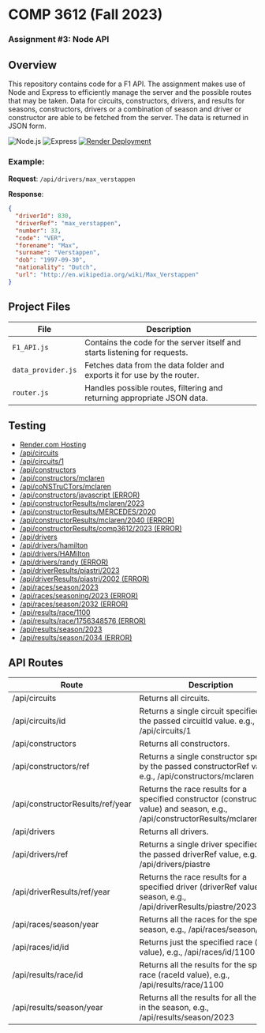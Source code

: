 # COMP 3612 (Fall 2023)
### Assignment #3: Node API
## Overview
This repository contains code for a F1 API. The assignment makes use of Node and Express to efficiently manage the server
and the possible routes that may be taken. Data for circuits, constructors, drivers, and results for seasons, constructors, drivers
or a combination of season and driver or constructor are able to be fetched from the server. The data is returned in JSON form.

![Node.js](https://img.shields.io/badge/Node.js-22.12.0-green)
![Express](https://img.shields.io/badge/Express-4.21.1-blue)
[![Render Deployment](https://img.shields.io/badge/Deployed%20on-Render.com-orange)](https://colewas-f1-api.onrender.com)

### Example: 
**Request**: `/api/drivers/max_verstappen`  

**Response**:
```json
{
  "driverId": 830,
  "driverRef": "max_verstappen",
  "number": 33,
  "code": "VER",
  "forename": "Max",
  "surname": "Verstappen",
  "dob": "1997-09-30",
  "nationality": "Dutch",
  "url": "http://en.wikipedia.org/wiki/Max_Verstappen"
}
```
## Project Files

| File              | Description                                                                 |
|--------------------|-----------------------------------------------------------------------------|
| `F1_API.js`        | Contains the code for the server itself and starts listening for requests. |
| `data_provider.js` | Fetches data from the data folder and exports it for use by the router.    |
| `router.js`        | Handles possible routes, filtering and returning appropriate JSON data.    |

## Testing
- [Render.com Hosting](https://colewas-f1-api.onrender.com)
- [/api/circuits](https://colewas-f1-api.onrender.com/api/circuits)
- [/api/circuits/1](https://colewas-f1-api.onrender.com/api/circuits/1)
- [/api/constructors](https://colewas-f1-api.onrender.com/api/constructors)
- [/api/constructors/mclaren](https://colewas-f1-api.onrender.com/api/constructors/mclaren)
- [/api/coNSTruCTors/mclaren](https://colewas-f1-api.onrender.com/api/coNSTruCTors/mclaren)
- [/api/constructors/javascript (ERROR)](https://colewas-f1-api.onrender.com/api/constructors/javascript)
- [/api/constructorResults/mclaren/2023](https://colewas-f1-api.onrender.com/api/constructorResults/mclaren/2023)
- [/api/constructorResults/MERCEDES/2020](https://colewas-f1-api.onrender.com/api/constructorResults/MERCEDES/2020)
- [/api/constructorResults/mclaren/2040 (ERROR)](https://colewas-f1-api.onrender.com/api/constructorResults/mclaren/2040)
- [/api/constructorResults/comp3612/2023 (ERROR)](https://colewas-f1-api.onrender.com/api/constructorResults/comp3612/2023)
- [/api/drivers](https://colewas-f1-api.onrender.com/api/drivers)
- [/api/drivers/hamilton](https://colewas-f1-api.onrender.com/api/drivers/hamilton)
- [/api/drivers/HAMilton](https://colewas-f1-api.onrender.com/api/drivers/HAMilton)
- [/api/drivers/randy (ERROR)](https://colewas-f1-api.onrender.com/api/drivers/randy)
- [/api/driverResults/piastri/2023](https://colewas-f1-api.onrender.com/api/driverResults/piastri/2023)
- [/api/driverResults/piastri/2002 (ERROR)](https://colewas-f1-api.onrender.com/api/driverResults/piastri/2002)
- [/api/races/season/2023](https://colewas-f1-api.onrender.com/api/races/season/2023)
- [/api/races/seasoning/2023 (ERROR)](https://colewas-f1-api.onrender.com/api/races/seasoning/2023)
- [/api/races/season/2032 (ERROR)](https://colewas-f1-api.onrender.com/api/races/season/2032)
- [/api/results/race/1100](https://colewas-f1-api.onrender.com/api/results/race/1100)
- [/api/results/race/1756348576 (ERROR)](https://colewas-f1-api.onrender.com/api/results/race/1756348576)
- [/api/results/season/2023](https://colewas-f1-api.onrender.com/api/results/season/2023)
- [/api/results/season/2034 (ERROR)](https://colewas-f1-api.onrender.com/api/results/season/2034)

## API Routes
| Route                              | Description                                                                 |
|------------------------------------|-----------------------------------------------------------------------------|
| /api/circuits                      | Returns all circuits.                                                      |
| /api/circuits/id                   | Returns a single circuit specified by the passed circuitId value. e.g., /api/circuits/1 |
| /api/constructors                  | Returns all constructors.                                                  |
| /api/constructors/ref              | Returns a single constructor specified by the passed constructorRef value, e.g., /api/constructors/mclaren |
| /api/constructorResults/ref/year   | Returns the race results for a specified constructor (constructorRef value) and season, e.g., /api/constructorResults/mclaren/2023 |
| /api/drivers                       | Returns all drivers.                                                       |
| /api/drivers/ref                   | Returns a single driver specified by the passed driverRef value, e.g., /api/drivers/piastre |
| /api/driverResults/ref/year        | Returns the race results for a specified driver (driverRef value) and season, e.g., /api/driverResults/piastre/2023 |
| /api/races/season/year             | Returns all the races for the specified season, e.g., /api/races/season/2023 |
| /api/races/id/id                   | Returns just the specified race (raceId value), e.g., /api/races/id/1100   |
| /api/results/race/id               | Returns all the results for the specified race (raceId value), e.g., /api/results/race/1100 |
| /api/results/season/year           | Returns all the results for all the races in the season, e.g., /api/results/season/2023 |
  
